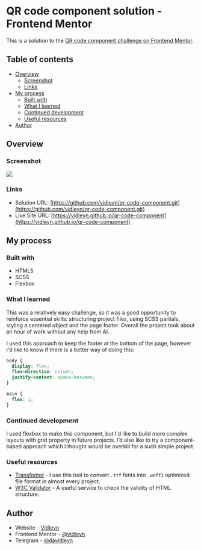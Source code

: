 # QR code component solution - Frontend Mentor

This is a solution to the [QR code component challenge on Frontend Mentor](https://www.frontendmentor.io/challenges/qr-code-component-iux_sIO_H).

## Table of contents

- [Overview](#overview)
  - [Screenshot](#screenshot)
  - [Links](#links)
- [My process](#my-process)
  - [Built with](#built-with)
  - [What I learned](#what-i-learned)
  - [Continued development](#continued-development)
  - [Useful resources](#useful-resources)
- [Author](#author)

## Overview

### Screenshot

![](./preview.jpg)

### Links

- Solution URL: [https://github.com/vidleyn/qr-code-component.git](https://github.com/vidleyn/qr-code-component.git)
- Live Site URL: [https://vidleyn.github.io/qr-code-component](https://vidleyn.github.io/qr-code-component)

## My process

### Built with

- HTML5
- SCSS
- Flexbox

### What I learned

This was a relatively easy challenge, so it was a good opportunity to reinforce essential skills: structuring project files, using SCSS partials, styling a centered object and the page footer. Overall the project took about an hour of work without any help from AI.

I used this approach to keep the footer at the bottom of the page, however I'd like to know if there is a better way of doing this:

```css
body {
  display: flex;
  flex-direction: column;
  justify-content: space-between;
}

main {
  flex: 1;
}
```

### Continued development

I used flexbox to make this component, but I'd like to build more complex layouts with grid property in future projects. I’d also like to try a component-based approach which I thought would be overkill for a such simple project.

### Useful resources

- [Transfonter](https://transfonter.org/) - I use this tool to convert `.ttf` fonts into `.woff2` optimized file format in almost every project.
- [W3C Validator](https://validator.w3.org/) - A useful service to check the validity of HTML structure.

## Author

- Website - [Vidleyn](https://vidleyn.ru)
- Frontend Mentor - [@vidleyn](https://www.frontendmentor.io/profile/vidleyn)
- Telegram - [@davidleyn](https://t.me/davidleyn)

